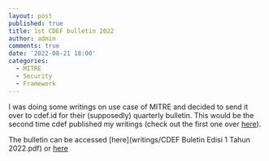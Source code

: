 ```yaml
---
layout: post
published: true
title: 1st CDEF bulletin 2022
author: admin
comments: true
date: '2022-08-21 18:00'
categories:
  - MITRE
  - Security
  - Framework
---
```


I was doing some writings on use case of MITRE and decided to send it over to cdef.id for their (supposedly) quarterly bulletin.
This would be the second time cdef published my writings (check out the first one over [here](https://aldosimon.com/the-fault-in-our-shell/)).

The bulletin can be accessed [here](writings/CDEF Buletin Edisi 1 Tahun 2022.pdf) or [here](https://cdef.id/cdef-buletin-edisi-1-2022/)
